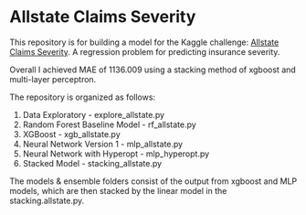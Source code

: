 # Allstate Claims Severity
This repository is for building a model for the Kaggle challenge: [Allstate Claims Severity](https://www.kaggle.com/c/allstate-claims-severity).
A regression problem for predicting insurance severity.

Overall I achieved MAE of 1136.009 using a stacking method of xgboost and multi-layer perceptron.

The repository is organized as follows:
1. Data Exploratory - explore_allstate.py
2. Random Forest Baseline Model - rf_allstate.py
3. XGBoost - xgb_allstate.py
4. Neural Network Version 1 - mlp_allstate.py
5. Neural Network with Hyperopt - mlp_hyperopt.py
6. Stacked Model - stacking_allstate.py

The models & ensemble folders consist of the output from xgboost and MLP models, 
which are then stacked by the linear model in the stacking.allstate.py.